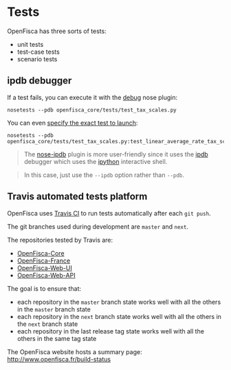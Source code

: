 # Tests

OpenFisca has three sorts of tests:

* unit tests
* test-case tests
* scenario tests

## ipdb debugger

If a test fails, you can execute it with the [debug](http://nose.readthedocs.org/en/latest/plugins/debug.html) nose plugin:

    nosetests --pdb openfisca_core/tests/test_tax_scales.py

You can even [specify the exact test to launch](http://nose.readthedocs.org/en/latest/usage.html#selecting-tests):

    nosetests --pdb openfisca_core/tests/test_tax_scales.py:test_linear_average_rate_tax_scale

> The [nose-ipdb](https://github.com/flavioamieiro/nose-ipdb/) plugin is more user-friendly since it uses the [ipdb](https://github.com/gotcha/ipdb) debugger which uses the [ipython](http://ipython.org/) interactive shell.

> In this case, just use the `--ipdb` option rather than `--pdb`.

## Travis automated tests platform

OpenFisca uses [Travis CI](https://travis-ci.org/openfisca) to run tests automatically after each `git push`.

The git branches used during development are `master` and `next`.

The repositories tested by Travis are:

* [OpenFisca-Core](https://github.com/openfisca/openfisca-core)
* [OpenFisca-France](https://github.com/openfisca/openfisca-france)
* [OpenFisca-Web-UI](https://github.com/openfisca/openfisca-web-ui)
* [OpenFisca-Web-API](https://github.com/openfisca/openfisca-web-api)

The goal is to ensure that:
* each repository in the `master` branch state works well with all the others in the `master` branch state
* each repository in the `next` branch state works well with all the others in the `next` branch state
* each repository in the last release tag state works well with all the others in the same tag state

The OpenFisca website hosts a summary page: http://www.openfisca.fr/build-status

